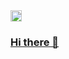 <a href="https://www.linkedin.com/in/valeria-espinoza-/" target="_blank">
    <img src="https://www.vectorlogo.zone/logos/linkedin/linkedin-icon.svg" height="18" width="18">
    
### Hi there 👋

<!--
**luvale/luvale** is a ✨ _special_ ✨ repository because its `README.md` (this file) appears on your GitHub profile.

Here are some ideas to get you started:

- 🔭 I’m currently working on ...
- 🌱 I’m currently learning ...
- 👯 I’m looking to collaborate on ...
- 🤔 I’m looking for help with ...
- 💬 Ask me about ...
- 📫 How to reach me: ...
- 😄 Pronouns: ...
- ⚡ Fun fact: ...
-->
